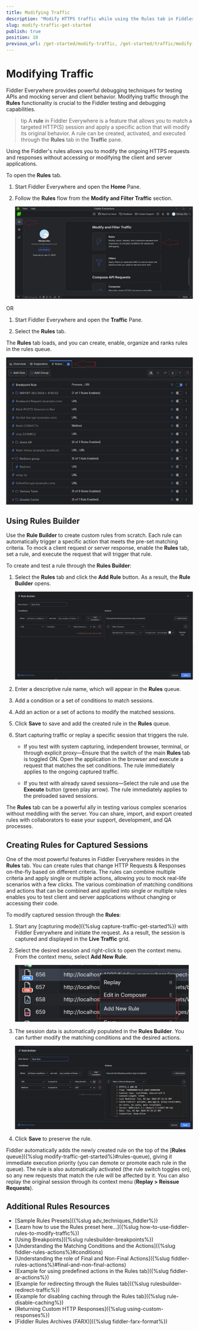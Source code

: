 ```yaml
---
title: Modifying Traffic
description: "Modify HTTPS traffic while using the Rules tab in Fiddler Everywhere web-debugging proxy tool."
slug: modify-traffic-get-started
publish: true
position: 10
previous_url: /get-started/modify-traffic, /get-started/traffic/modify-traffic, /traffic/modify-traffic, /user-guide/rules, /get-started/mock-server-response, /mock-server-response, /knowledge-base/autoresponder, /user-guide/live-traffic/rules, /user-guide/live-traffic/rules-builder, /user-guide/live-traffic/autoresponder
---
```


# Modifying Traffic

Fiddler Everywhere provides powerful debugging techniques for testing APIs and mocking server and client behavior. Modifying traffic through the **Rules** functionality is crucial to the Fiddler testing and debugging capabilities. 

>tip A **rule** in Fiddler Everywhere is a feature that allows you to match a targeted HTTP(S) session and apply a specific action that will modify its original behavior. A rule can be created, activated, and executed through the **Rules** tab in the **Traffic** pane.

Using the Fiddler's rules allows you to modify the ongoing HTTPS requests and responses without accessing or modifying the client and server applications.

To open the **Rules** tab.

1. Start Fiddler Everywhere and open the **Home** Pane.

1. Follow the **Rules** flow from the **Modify and Filter Traffic** section.

    ![Using the Fiddler's rules from the **Home** pane](../images/rules/rules-tutorial-flow.png)

OR

1. Start Fiddler Everywhere and open the **Traffic** Pane.

1. Select the **Rules** tab.

The **Rules** tab loads, and you can create, enable, organize and ranks rules in the rules queue.

![Example of active Rules tab with rules and groups](../images/rules/rules-tab-active.png)

## Using Rules Builder

Use the **Rule Builder** to create custom rules from scratch. Each rule can automatically trigger a specific action that meets the pre-set matching criteria. To mock a client request or server response, enable the **Rules** tab, set a rule, and execute the request that will trigger that rule.

To create and test a rule through the **Rules Builder**:

1. Select the **Rules** tab and click the **Add Rule** button. As a result, the **Rule Builder** opens.

    ![Adding new rule for modifying an HTTPS session through the Rules Builder](../images/rules/rules-builder-new-rule.png)

1. Enter a descriptive rule name, which will appear in the **Rules** queue.

1. Add a condition or a set of conditions to match sessions.

1. Add an action or a set of actions to modify the matched sessions.

1. Click **Save** to save and add the created rule in the **Rules** queue.

1. Start capturing traffic or replay a specific session that triggers the rule.

    - If you test with system capturing, independent browser, terminal, or through explicit proxy&mdash;Ensure that the switch of the main **Rules** tab is toggled ON. Open the application in the browser and execute a request that matches the set conditions. The rule immediately applies to the ongoing captured traffic.

    - If you test with already saved sessions&mdash;Select the rule and use the **Execute** button (green play arrow). The rule immediately applies to the preloaded saved sessions.

The **Rules** tab can be a powerful ally in testing various complex scenarios without meddling with the server. You can share, import, and export created rules with collaborators to ease your support, development, and QA processes.

## Creating Rules for Captured Sessions

One of the most powerful features in Fiddler Everywhere resides in the **Rules** tab. You can create rules that change HTTP Requests & Responses on-the-fly based on different criteria. The rules can combine multiple criteria and apply single or multiple actions, allowing you to mock real-life scenarios with a few clicks. The various combination of matching conditions and actions that can be combined and applied into single or multiple rules enables you to test client and server applications without changing or accessing their code. 

To modify captured session through the **Rules**:

1. Start any [capturing mode]({%slug capture-traffic-get-started%}) with Fiddler Everywhere and initiate the request. As a result, the session is captured and displayed in the **Live Traffic** grid.

1. Select the desired session and right-click to open the context menu. From the context menu, select **Add New Rule**.

    ![Add new rule through selecting a session and using the context menu](../images/livetraffic/rb/add-new-rule-context-menu.png)

1. The session data is automatically populated in the **Rules Builder**. You can further modify the matching conditions and the desired actions. 

    ![Automatically loaded session in Rules builder](../images/livetraffic/rb/add-new-rule-loaded-in-rules-builder.png)

1. Click **Save** to preserve the rule.

Fiddler automatically adds the newly created rule on the top of the [**Rules** queue]({%slug modify-traffic-get-started%}#rules-queue), giving it immediate execution priority (you can demote or promote each rule in the queue). The rule is also automatically activated (the rule switch toggles on), so any new requests that match the rule will be affected by it. You can also replay the original session through its context menu (**Replay > Reissue Requests**).

## Additional Rules Resources

- [Sample Rules Presets]({%slug adv_techniques_fiddler%})
- [Learn how to use the Rules preset here...]({%slug how-to-use-fiddler-rules-to-modify-traffic%})
- [Using Breakpoints]({%slug rulesbuilder-breakpoints%})
- [Understanding the Matching Conditions and the Actions]({%slug fiddler-rules-actions%}#conditions)
- [Understanding the role of Final and Non-Final Actions]({%slug fiddler-rules-actions%}#final-and-non-final-actions)
- [Example for using predefined actions in the Rules tab]({%slug fiddler-ar-actions%})
- [Example for redirecting through the Rules tab]({%slug rulesbuilder-redirect-traffic%})
- [Example for disabling caching through the Rules tab]({%slug rule-disable-caching%})
- [Returning Custom HTTP Responses]({%slug using-custom-responses%})
- [Fiddler Rules Archives (FARX)]({%slug fiddler-farx-format%})
